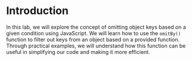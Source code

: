 # Introduction

In this lab, we will explore the concept of omitting object keys based on a given condition using JavaScript. We will learn how to use the `omitBy()` function to filter out keys from an object based on a provided function. Through practical examples, we will understand how this function can be useful in simplifying our code and making it more efficient.
